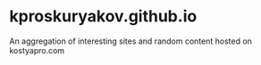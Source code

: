 # kproskuryakov.github.io
An aggregation of interesting sites and random content hosted on kostyapro.com
